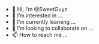 - 👋 Hi, I’m @SweetGuyz
- 👀 I’m interested in ...
- 🌱 I’m currently learning ...
- 💞️ I’m looking to collaborate on ...
- 📫 How to reach me ...
<!---
SweetGuyz/SweetGuyz is a ✨ special ✨ repository because its `README.md` (this file) appears on your GitHub profile.
You can click the Preview link to take a look at your changes.
--->
